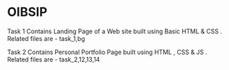 # OIBSIP
Task 1 Contains Landing Page of a Web site built using Basic HTML & CSS . Related files are - task_1,bg


Task 2 Contains Personal Portfolio Page built using HTML , CSS & JS . Related files are - task_2,12,13,14
